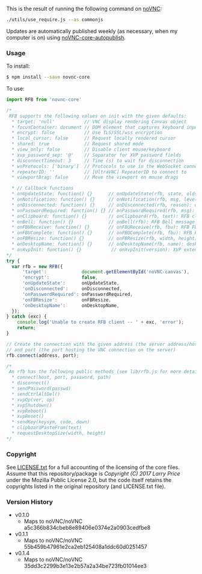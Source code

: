 This is the result of running the following command on [noVNC](https://github.com/novnc/noVNC.git):

``` bash
./utils/use_require.js --as commonjs
```

Updates are automatically published weekly (as necessary, when my computer is on) using [noVNC-core-autopublish](https://github.com/larryprice/novnc-core-autopublish).

### Usage ###

To install:

``` bash
$ npm install --save novnc-core
```

To use:

``` javascript
import RFB from 'novnc-core'

/*
 RFB supports the following values on init with the given defaults:
  * target: 'null'           // VNC display rendering Canvas object
  * focusContainer: document // DOM element that captures keyboard input
  * encrypt: false           // Use TLS/SSL/wss encryption
  * local_cursor: false      // Request locally rendered cursor
  * shared: true             // Request shared mode
  * view_only: false         // Disable client mouse/keyboard
  * xvp_password_sep: '@'    // Separator for XVP password fields
  * disconnectTimeout: 3     // Time (s) to wait for disconnection
  * wsProtocols: ['binary']  // Protocols to use in the WebSocket connection
  * repeaterID: ''           // [UltraVNC] RepeaterID to connect to
  * viewportDrag: false      // Move the viewport on mouse drags

  * // Callback functions
  * onUpdateState: function() {}      // onUpdateState(rfb, state, oldstate): connection state change
  * onNotification: function() {}     // onNotification(rfb, msg, level, options): notification for UI
  * onDisconnected: function() {}     // onDisconnected(rfb, reason): disconnection finished
  * onPasswordRequired: function() {} // onPasswordRequired(rfb, msg): VNC password is required
  * onClipboard: function() {}        // onClipboard(rfb, text): RFB clipboard contents received
  * onBell: function() {}             // onBell(rfb): RFB Bell message received
  * onFBUReceive: function() {}       // onFBUReceive(rfb, fbu): RFB FBU received but not yet processed
  * onFBUComplete: function() {}      // onFBUComplete(rfb, fbu): RFB FBU received and processed
  * onFBResize: function() {}         // onFBResize(rfb, width, height): frame buffer resized
  * onDesktopName: function() {}      // onDesktopName(rfb, name): desktop name received
  * onXvpInit: function() {}           // onXvpInit(version): XVP extensions active for this connection
*/
try {
  var rfb = new RFB({
      'target':             document.getElementById('noVNC-canvas'),
      'encrypt':            false,
      'onUpdateState':      onUpdateState,
      'onDisconnected':     onDisconnected,
      'onPasswordRequired': onPasswordRequired,
      'onFBResize':         onFBResize,
      'onDesktopName':      onDesktopName,
  });
} catch (exc) {
    console.log('Unable to create RFB client -- ' + exc, 'error');
    return;
}

// Create the connection with the given address (the server address/hostname)
// and port (the port hosting the VNC connection on the server)
rfb.connect(address, port);

/*
 An rfb has the following public methods (see lib/rfb.js for more details):
  * connect(host, port, password, path)
  * disconnect()
  * sendPassword(passwd)
  * sendCtrlAltDel()
  * xvpOp(ver, op)
  * xvpShutdown()
  * xvpReboot()
  * xvpReset()
  * sendKey(keysym, code, down)
  * clipboardPasteFrom(text)
  * requestDesktopSize(width, height)
*/
```

### Copyright ###

See [LICENSE.txt](LICENSE.txt) for a full accounting of the licensing of the core files. Assume that this repository/package is _Copyright (C) 2017 Larry Price_ under the Mozilla Public License 2.0, but the code itself retains the copyrights listed in the original repository (and LICENSE.txt file).

### Version History ###

* v0.1.0
  * Maps to noVNC/noVNC a5c366b834cbeb8e89406e0374e2a0903cedfbe8
* v0.1.1
  * Maps to noVNC/noVNC 55b459b47961e2ca2eb125408a1ddc60d0251457
* v0.1.4
  * Maps to noVNC/noVNC 35dd3c2299b3e13e2b57a2a34be723fb01014ee3
